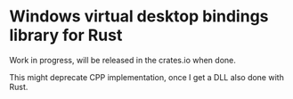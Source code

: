 # Windows virtual desktop bindings library for Rust

Work in progress, will be released in the crates.io when done.

This might deprecate CPP implementation, once I get a DLL also done with Rust.
